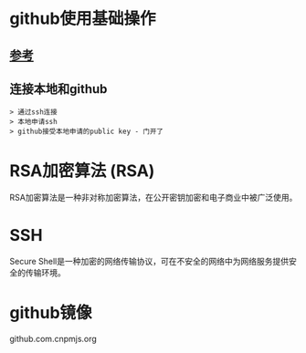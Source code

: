 # github使用基础操作 
## [参考](https://github.com/Niofh/github)
## 连接本地和github
    > 通过ssh连接
    > 本地申请ssh
    > github接受本地申请的public key - 门开了
# RSA加密算法 (RSA)
RSA加密算法是一种非对称加密算法，在公开密钥加密和电子商业中被广泛使用。
# SSH
Secure Shell是一种加密的网络传输协议，可在不安全的网络中为网络服务提供安全的传输环境。
# github镜像
github.com.cnpmjs.org
